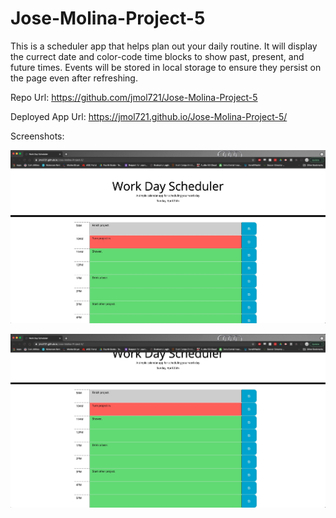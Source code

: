 # Jose-Molina-Project-5

This is a scheduler app that helps plan out your daily routine. It will display the currect date and color-code time blocks to show past, present, and future times. Events will be stored in local storage to ensure they persist on the page even after refreshing.

Repo Url:
https://github.com/jmol721/Jose-Molina-Project-5


Deployed App Url:
https://jmol721.github.io/Jose-Molina-Project-5/


Screenshots:

![](./images/P5SC1.jpg)

![](./images/P5SC2.jpg)
